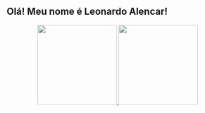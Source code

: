 ## Olá! Meu nome é Leonardo Alencar!

<div align="center">
  <a href="https://github.com/Leeohalen">
  <img height="180em" src="https://github-readme-stats.vercel.app/api?username=Leeohalen&show_icons=true&theme=dark&include_all_commits=true&count_private=true"/>
  <img height="180em" src="https://github-readme-stats.vercel.app/api/top-langs/?username=Leeohalen&layout=compact&langs_count=7&theme=dark"/>
</div>
